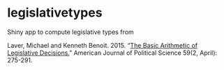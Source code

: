 # legislativetypes
Shiny app to compute legislative types from 

Laver, Michael and Kenneth Benoit. 2015. “[The Basic Arithmetic of Legislative Decisions.](http://kenbenoit.net/pdfs/Basic_arithmetic_LaverBenoit_2012_final.pdf)” American Journal of Political Science 59(2, April): 275-291.
